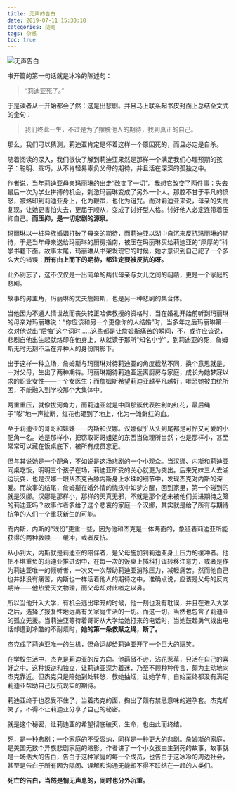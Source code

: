 ```yaml
---
title: 无声的告白
date: 2019-07-11 15:30:18
categories: 随笔
tags: 杂感
toc: true
---
```

![无声告白](http://upload-images.jianshu.io/upload_images/29336-dab5ddd9864602a4.jpg)

书开篇的第一句话就是冰冷的陈述句：

>“莉迪亚死了。”

于是读者从一开始都会了然：这是出悲剧。并且马上联系起书皮封面上总结全文式的金句：

>我们终此一生，不过是为了摆脱他人的期待，找到真正的自己。

那么，我们可以猜测，莉迪亚肯定是怀着这样一个原因死的，而且必定是自杀。

随着阅读的深入，我们很快了解到莉迪亚果然是那样一个满足我们心理预期的孩子：聪明、乖巧，从不肯轻易辜负父母的期待，并且活在深深的孤独之中。

作者说，当年莉迪亚母亲玛丽琳的出走“改变了一切”。我想它改变了两件事：失去最后一次为学业拼搏的机会，刺激玛丽琳变成了另外一个人。那腔不甘于平凡的愤怒，被烙印到莉迪亚身上，化为鞭策，也化为诅咒。而对莉迪亚来说，母亲的失而复现，让她更害怕失去，更屈于顺从，变成了讨好型人格。讨好他人必定连带着压抑自己。**而压抑，是一切悲剧的源泉。**

玛丽琳以一桩异族婚姻打破了母亲的期待，而莉迪亚以湖中自沉来反抗玛丽琳的期待，于是当年母亲送给玛丽琳的厨房指南，被压在玛丽琳买给莉迪亚的“厚厚的”科学书籍下面。故事末尾，玛丽琳从书架发现它的时候，她才意识到自己犯了一个多么大的错误：**所有由上而下的期待，都注定要被反抗的呀。**

此外别忘了，这不仅仅是一出简单的两代母亲与女儿之间的龃龉，更是一个家庭的悲剧。

故事的男主角，玛丽琳的丈夫詹姆斯，也是另一种悲剧的集合体。

当他因为不通人情世故而丧失转正哈佛教授的资格时，当在婚礼开始前听到玛丽琳的母亲对玛丽琳说：“你应该和另一个更像你的人结婚”时，当多年之后玛丽琳第一次对他说出“后悔”这个词时……这些都是让詹姆斯痛苦的瞬间，不，或许应该说，悲剧自他出生起就烙印在他身上，从就读于那所“知名小学”，到莉迪亚的死，詹姆斯无时无刻不活在异种人的身份阴影下。

出于这样一种立场，詹姆斯与玛丽琳对待莉迪亚的角度截然不同，换个意思就是，一对父母，生出了两种期待。玛丽琳期待莉迪亚远离厨房与家庭，成长为她梦寐以求的职业女性——一个女医生；而詹姆斯希望莉迪亚越平凡越好，唯恐她被血统所困，不能融入到学校那个大集体中。

两重重压，就像拔河角力，而莉迪亚就是中间那簇代表胜利的红花，最后绳子“嘭”地一声扯断，红花也砸到了地上，化为一滩鲜红的血。

至于莉迪亚的哥哥和妹妹——内斯和汉娜。汉娜似乎从头到尾都是可怜又可爱的小配角一名。她是那样小，把窃取哥哥姐姐的东西当做理所当然；也是那样小，甚至常常可以藏在饭桌底下，被所有成员忘记。

但与其说她是一个配角，不如说是这场悲剧的一个小观众。当汉娜、内斯和莉迪亚同桌吃饭，明明三个孩子在场，莉迪亚所受的关心就更为突出。后来兄妹三人去湖边玩耍，也是汉娜一眼从杰克舌舔内斯身上水珠的细节中，发现杰克对内斯的深爱。而故事的结尾，詹姆斯在婚外情的愧疚中如梦方醒，回到家里，第一个碰到的就是汉娜。汉娜是那样小，那样的天真无邪，不就是那个还未被他们关进期待之笼的莉迪亚吗？故事作者多给了这个悲哀的家庭一个汉娜，其实就是给了所有与期待抗争的人们一个重获新生的可能。

而内斯，内斯的“戏份”更重一些，因为他和杰克是一体两面的，象征着莉迪亚所能获得的两种救赎——缓冲，或者反抗。

从小到大，内斯就是莉迪亚的陪伴者，是父母施加到莉迪亚身上压力的缓冲者。他把不堪重负的莉迪亚推进湖中，在每一次的饭桌上插科打诨转移注意力，或者是作为莉迪亚唯一的倾听者，一次又一次帮助莉迪亚消除压力，减轻痛苦。然而他自己也并非没有痛苦，内斯也一样活着他人的期待之中，准确点说，应该是父母的反向期待——他热爱天文物理，而父母却对此嗤之以鼻。

所以当他升入大学，有机会逃出牢笼的时候，他一刻也没有耽误，并且在进入大学之后，选择了报复性地远离有关家庭生活的一切。而这一切，当然也包含了莉迪亚的孤立无援。当莉迪亚等待着哥哥从大学给她打来的电话时，当她鼓起勇气拨出电话却遭到冷酷的不耐烦时，**她的第一条救赎之绳，断了。**

杰克成了莉迪亚唯一的生机，但命运却给莉迪亚开了一个巨大的玩笑。

在学校生活中，杰克是莉迪亚的反方向。他羁傲不逊，沾花惹草，只活在自己的喜好之中。这种叛逆和独立，让莉迪亚深为着迷，乃至不顾种种传言，颇为主动地向杰克靠近。但杰克只是陪她到处转悠，教她抽烟，让她学车，自始至终都没有满足莉迪亚帮助自己反抗现实的期待。

莉迪亚终于也忍受不住了，当着杰克的面，掏出了颇有禁忌意味的避孕套。杰克却笑了，不得不让莉迪亚分享了自己的秘密。

就是这个秘密，让莉迪亚的希望彻底破灭，生命，也由此而终结。

死，是一种悲剧；一个家庭的不受容纳，同样是一种更大的悲剧。詹姆斯的家庭，是美国无数个异族悲剧家庭的缩影。作者讲了一个小女孩由生到死的故事，故事就是一场浩大的告白，告白于这种家庭的每一个成员，也告白于这冰冷的周边社会，甚至是告白于所有因为隔阂、误解和沟通无能却不得不联结在一起的人类们。

**死亡的告白，当然是悄无声息的，同时也分外沉重。**
